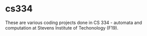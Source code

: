 # cs334
These are various coding projects done in CS 334 - automata and computation at Stevens Institute of Techonology (F19).
